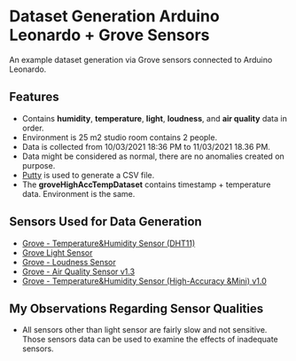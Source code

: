 # Dataset Generation Arduino Leonardo + Grove Sensors
An example dataset generation via Grove sensors connected to Arduino Leonardo.

## Features

- Contains **humidity**, **temperature**, **light**, **loudness**, and **air quality** data in order.
- Environment is 25 m2 studio room contains 2 people.
- Data is collected from 10/03/2021 18:36 PM to 11/03/2021 18.36 PM.
- Data might be considered as normal, there are no anomalies created on purpose.
- [Putty](https://www.chiark.greenend.org.uk/~sgtatham/putty/) is used to generate a CSV file. 
- The **groveHighAccTempDataset** contains timestamp + temperature data. Environment is the same. 

## Sensors Used for Data Generation

- [Grove - Temperature&Humidity Sensor (DHT11)](https://wiki.seeedstudio.com/Grove-TemperatureAndHumidity_Sensor/)
- [Grove Light Sensor](https://wiki.seeedstudio.com/Grove-Light_Sensor/)
- [Grove - Loudness Sensor](https://wiki.seeedstudio.com/Grove-Loudness_Sensor/)
- [Grove - Air Quality Sensor v1.3](https://wiki.seeedstudio.com/Grove-Air_Quality_Sensor_v1.3/)
- [Grove - Temperature&Humidity Sensor (High-Accuracy &Mini) v1.0](https://wiki.seeedstudio.com/Grove-TemptureAndHumidity_Sensor-High-Accuracy_AndMini-v1.0/)

## My Observations Regarding Sensor Qualities

- All sensors other than light sensor are fairly slow and not sensitive. Those sensors data can be used to examine the effects of inadequate sensors.

